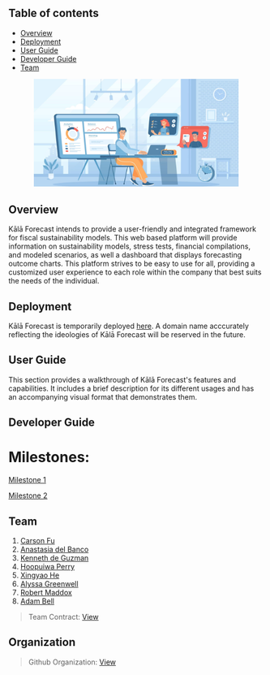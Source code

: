 <!-- # Kālā Forecast -->

## Table of contents

* [Overview](#overview)
* [Deployment](#deployment)
* [User Guide](#user-guide)
* [Developer Guide](#developer-guide)
* [Team](#team)

<div style="width: 80%; margin: 0 auto; text-align: center;">
    <img src="./img/financial-meeting.jpeg" alt="Financial Meeting" style="max-height: 300px;">
</div>

## Overview

Kālā Forecast intends to provide a user-friendly and integrated framework for fiscal sustainability models. This web based platform will provide information on sustainability models, stress tests, financial compilations, and modeled scenarios, as well a dashboard that displays forecasting outcome charts. This platform strives to be easy to use for all, providing a customized user experience to each role within the company that best suits the needs of the individual.

## Deployment

Kālā Forecast is temporarily deployed [here](http://64.23.186.154/). 
A domain name acccurately reflecting the ideologies of Kālā Forecast will be reserved in the future. 

## User Guide

This section provides a walkthrough of Kālā Forecast's features and capabilities. It includes a brief description for its different usages and has an accompanying visual format that demonstrates them. 

## Developer Guide

# Milestones:

[Milestone 1](https://github.com/orgs/kala-forecast/projects/3/views/1)

[Milestone 2](https://github.com/orgs/kala-forecast/projects/5)


## Team 
1. [Carson Fu](https://carsonfu.github.io/)
2. [Anastasia del Banco](https://ana-del-bench.github.io/)
3. [Kenneth de Guzman](https://k-deguz.github.io/)
4. [Hoopuiwa Perry](https://hoopuiwa.github.io/)
5. [Xingyao He](https://xingyao03.github.io/)
6. [Alyssa Greenwell](https://alyssa-greenwell.github.io/)
7. [Robert Maddox](https://robertmaddoxhi.github.io/)
8. [Adam Bell](https://belladam.github.io/)

> Team Contract: [View](https://docs.google.com/document/d/11B2C8RcwiY21vFOJFAc407h_RT3uLW6jFtNIv5lmNeg/edit?tab=t.0)

## Organization

> Github Organization: [View](https://github.com/kala-forecast)
